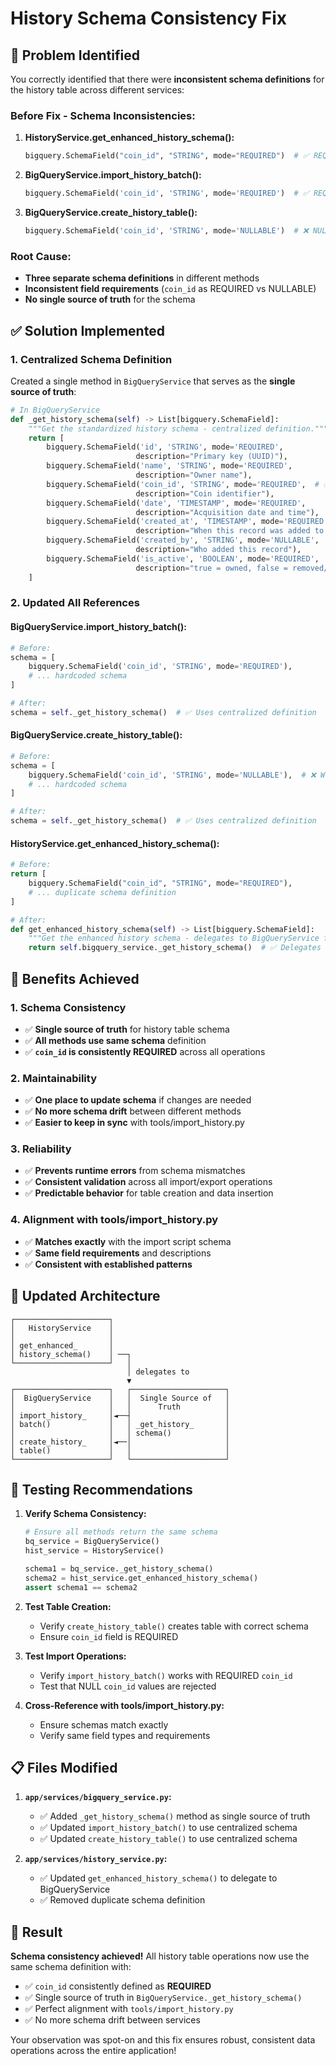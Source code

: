 # History Schema Consistency Fix

## 🚨 **Problem Identified**

You correctly identified that there were **inconsistent schema definitions** for the history table across different services:

### **Before Fix - Schema Inconsistencies:**

1. **HistoryService.get_enhanced_history_schema():**
   ```python
   bigquery.SchemaField("coin_id", "STRING", mode="REQUIRED")  # ✅ REQUIRED
   ```

2. **BigQueryService.import_history_batch():**
   ```python
   bigquery.SchemaField('coin_id', 'STRING', mode='REQUIRED')  # ✅ REQUIRED
   ```

3. **BigQueryService.create_history_table():**
   ```python
   bigquery.SchemaField('coin_id', 'STRING', mode='NULLABLE')  # ❌ NULLABLE (WRONG!)
   ```

### **Root Cause:**
- **Three separate schema definitions** in different methods
- **Inconsistent field requirements** (`coin_id` as REQUIRED vs NULLABLE)
- **No single source of truth** for the schema

## ✅ **Solution Implemented**

### **1. Centralized Schema Definition**
Created a single method in `BigQueryService` that serves as the **single source of truth**:

```python
# In BigQueryService
def _get_history_schema(self) -> List[bigquery.SchemaField]:
    """Get the standardized history schema - centralized definition."""
    return [
        bigquery.SchemaField('id', 'STRING', mode='REQUIRED', 
                            description="Primary key (UUID)"),
        bigquery.SchemaField('name', 'STRING', mode='REQUIRED', 
                            description="Owner name"),
        bigquery.SchemaField('coin_id', 'STRING', mode='REQUIRED',  # ✅ NOW CONSISTENT
                            description="Coin identifier"),
        bigquery.SchemaField('date', 'TIMESTAMP', mode='REQUIRED', 
                            description="Acquisition date and time"),
        bigquery.SchemaField('created_at', 'TIMESTAMP', mode='REQUIRED', 
                            description="When this record was added to system"),
        bigquery.SchemaField('created_by', 'STRING', mode='NULLABLE', 
                            description="Who added this record"),
        bigquery.SchemaField('is_active', 'BOOLEAN', mode='REQUIRED', 
                            description="true = owned, false = removed/sold")
    ]
```

### **2. Updated All References**

#### **BigQueryService.import_history_batch():**
```python
# Before:
schema = [
    bigquery.SchemaField('coin_id', 'STRING', mode='REQUIRED'),
    # ... hardcoded schema
]

# After:
schema = self._get_history_schema()  # ✅ Uses centralized definition
```

#### **BigQueryService.create_history_table():**
```python
# Before:
schema = [
    bigquery.SchemaField('coin_id', 'STRING', mode='NULLABLE'),  # ❌ Wrong!
    # ... hardcoded schema
]

# After:
schema = self._get_history_schema()  # ✅ Uses centralized definition
```

#### **HistoryService.get_enhanced_history_schema():**
```python
# Before:
return [
    bigquery.SchemaField("coin_id", "STRING", mode="REQUIRED"),
    # ... duplicate schema definition
]

# After:
def get_enhanced_history_schema(self) -> List[bigquery.SchemaField]:
    """Get the enhanced history schema - delegates to BigQueryService for consistency."""
    return self.bigquery_service._get_history_schema()  # ✅ Delegates to single source
```

## 🎯 **Benefits Achieved**

### **1. Schema Consistency**
- ✅ **Single source of truth** for history table schema
- ✅ **All methods use same schema** definition
- ✅ **`coin_id` is consistently REQUIRED** across all operations

### **2. Maintainability**
- ✅ **One place to update schema** if changes are needed
- ✅ **No more schema drift** between different methods
- ✅ **Easier to keep in sync** with tools/import_history.py

### **3. Reliability**
- ✅ **Prevents runtime errors** from schema mismatches
- ✅ **Consistent validation** across all import/export operations
- ✅ **Predictable behavior** for table creation and data insertion

### **4. Alignment with tools/import_history.py**
- ✅ **Matches exactly** with the import script schema
- ✅ **Same field requirements** and descriptions
- ✅ **Consistent with established patterns**

## 🔄 **Updated Architecture**

```
┌─────────────────────┐
│   HistoryService    │
│                     │
│ get_enhanced_       │
│ history_schema()    │ ──┐
└─────────────────────┘   │
                          │ delegates to
                          ▼
┌─────────────────────┐   ┌─────────────────────┐
│  BigQueryService    │   │  Single Source of   │
│                     │   │      Truth          │
│ import_history_     │◄──┤                     │
│ batch()             │   │ _get_history_       │
│                     │   │ schema()            │
│ create_history_     │◄──│                     │
│ table()             │   │                     │
└─────────────────────┘   └─────────────────────┘
```

## 🧪 **Testing Recommendations**

1. **Verify Schema Consistency:**
   ```python
   # Ensure all methods return the same schema
   bq_service = BigQueryService()
   hist_service = HistoryService()
   
   schema1 = bq_service._get_history_schema()
   schema2 = hist_service.get_enhanced_history_schema()
   assert schema1 == schema2
   ```

2. **Test Table Creation:**
   - Verify `create_history_table()` creates table with correct schema
   - Ensure `coin_id` field is REQUIRED

3. **Test Import Operations:**
   - Verify `import_history_batch()` works with REQUIRED `coin_id`
   - Test that NULL `coin_id` values are rejected

4. **Cross-Reference with tools/import_history.py:**
   - Ensure schemas match exactly
   - Verify same field types and requirements

## 📋 **Files Modified**

1. **`app/services/bigquery_service.py`:**
   - ✅ Added `_get_history_schema()` method as single source of truth
   - ✅ Updated `import_history_batch()` to use centralized schema
   - ✅ Updated `create_history_table()` to use centralized schema

2. **`app/services/history_service.py`:**
   - ✅ Updated `get_enhanced_history_schema()` to delegate to BigQueryService
   - ✅ Removed duplicate schema definition

## 🎉 **Result**

**Schema consistency achieved!** All history table operations now use the same schema definition with:
- ✅ `coin_id` consistently defined as **REQUIRED**
- ✅ Single source of truth in `BigQueryService._get_history_schema()`
- ✅ Perfect alignment with `tools/import_history.py`
- ✅ No more schema drift between services

Your observation was spot-on and this fix ensures robust, consistent data operations across the entire application!

